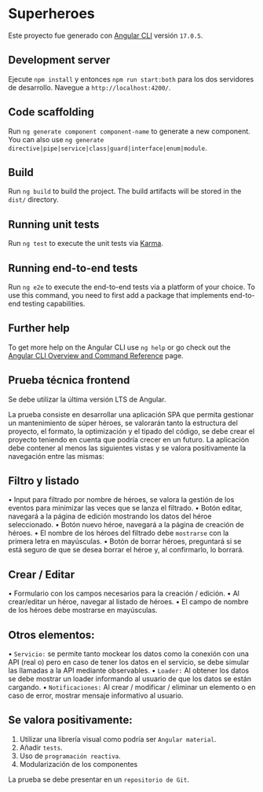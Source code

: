 # Superheroes

Este proyecto fue generado con [Angular CLI](https://github.com/angular/angular-cli) versión `17.0.5`.

## Development server

Ejecute `npm install` y entonces `npm run start:both` para los dos servidores de desarrollo. Navegue a `http://localhost:4200/`.

## Code scaffolding

Run `ng generate component component-name` to generate a new component. You can also use `ng generate directive|pipe|service|class|guard|interface|enum|module`.

## Build

Run `ng build` to build the project. The build artifacts will be stored in the `dist/` directory.

## Running unit tests

Run `ng test` to execute the unit tests via [Karma](https://karma-runner.github.io).

## Running end-to-end tests

Run `ng e2e` to execute the end-to-end tests via a platform of your choice. To use this command, you need to first add a package that implements end-to-end testing capabilities.

## Further help

To get more help on the Angular CLI use `ng help` or go check out the [Angular CLI Overview and Command Reference](https://angular.io/cli) page.



## Prueba técnica frontend

Se debe utilizar la última versión LTS de Angular.

La prueba consiste en desarrollar una aplicación SPA que permita gestionar un mantenimiento de súper héroes, se valorarán tanto la estructura del proyecto, el formato, la optimización y el tipado del código, se debe crear el proyecto teniendo en cuenta que podría crecer en un futuro.
La aplicación debe contener al menos las siguientes vistas y se valora positivamente la navegación entre las mismas:

## Filtro y listado
• Input para filtrado por nombre de héroes, se valora la gestión de los eventos para minimizar las veces que se lanza el filtrado.
• Botón editar, navegará a la página de edición mostrando los datos del héroe seleccionado.
• Botón nuevo héroe, navegará a la página de creación de héroes.
• El nombre de los héroes del filtrado debe `mostrarse` con la primera letra en mayúsculas.
• Botón de borrar héroes, preguntará si se está seguro de que se desea borrar el héroe y, al confirmarlo, lo borrará.

## Crear / Editar
• Formulario con los campos necesarios para la creación / edición.
• Al crear/editar un héroe, navegar al listado de héroes.
• El campo de nombre de los héroes debe mostrarse en mayúsculas.

## Otros elementos:
• `Servicio:` se permite tanto mockear los datos como la conexión con una API (real o) pero en caso de tener los datos en el servicio, se debe simular las llamadas a la API mediante observables.
• `Loader:` Al obtener los datos se debe mostrar un loader informando al usuario de que los datos se están cargando.
• `Notificaciones:` Al crear / modificar / eliminar un elemento o en caso de error, mostrar mensaje informativo al usuario.

## Se valora positivamente:
1. Utilizar una librería visual como podría ser `Angular material`.
2. Añadir `tests`.
3. Uso de `programación reactiva`.
4. Modularización de los componentes

La prueba se debe presentar en un `repositorio de Git`.